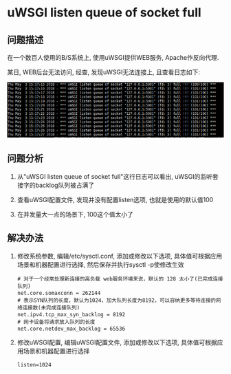# uWSGI listen queue of socket full

## 问题描述

在一个数百人使用的B/S系统上, 使用uWSGI提供WEB服务, Apache作反向代理.

某日, WEB后台无法访问, 经查, 发现uWSGI无法连接上, 且查看日志如下:

![uwsgi log](https://raw.githubusercontent.com/garenchan/my-worklog/master/docs/snapshots/uwsgi/issue1.png)

## 问题分析

1. 从"uWSGI listen queue of socket full"这行日志可以看出, uWSGI的监听套接字的backlog队列被占满了

2. 查看uWSGI配置文件, 发现并没有配置listen选项, 也就是使用的默认值100

3. 在并发量大一点的场景下, 100这个值太小了

## 解决办法

1. 修改系统参数, 编辑/etc/sysctl.conf, 添加或修改以下选项, 具体值可根据应用场景和机器配置进行选择, 然后保存并执行sysctl -p使修改生效
    ```
    # 对于一个经常处理新连接的高负载 web服务环境来说，默认的 128 太小了(已完成连接队列)
    net.core.somaxconn = 262144
    ​# 表示SYN队列的长度，默认为1024，加大队列长度为8192，可以容纳更多等待连接的网络连接数(未完成连接队列)
    net.ipv4.tcp_max_syn_backlog = 8192
    # 网卡设备将请求放入队列的长度
    net.core.netdev_max_backlog = 65536
    ```
    
2. 修改uWSGI配置, 编辑uWSGI配置文件, 添加或修改以下选项, 具体值可根据应用场景和机器配置进行选择
    ```
    listen=1024
    ```